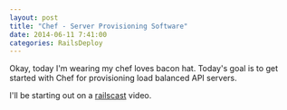 ```yaml
---
layout: post
title: "Chef - Server Provisioning Software"
date: 2014-06-11 7:41:00
categories: RailsDeploy
---
```


Okay, today I'm wearing my chef loves bacon hat. Today's goal is to get started with Chef for provisioning load balanced API servers.


I'll be starting out on a [railscast][railscast] video.

[railscast]: http://railscasts.com/episodes/339-chef-solo-basics

